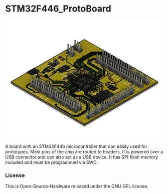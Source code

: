 # STM32F446_ProtoBoard
![STM32F446_ProtoBoard](https://github.com/Martin-Guenther/STM32F446_ProtoBoard/blob/master/STM32F446_ProtoBoard.png?raw=true)
  
A board with an STM32F446 microcontroller that can easily used for prototypes. Most pins of the chip are routed to headers. It is powered over a USB connector and can also act as a USB device. It has SPI flash memory included and must be programmed via SWD.

### License
This is Open-Source-Hardware released under the GNU GPL license.
